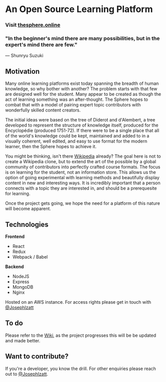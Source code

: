 # An Open Source Learning Platform
### Visit [thesphere.online](https://www.thesphere.online)



### "In the beginner's mind there are many possibilities, but in the expert's mind there are few." ###
― Shunryu Suzuki



## Motivation

Many online learning platforms exist today spanning the breadth of human knowledge, so why bother with another? The problem starts with that few are designed well for the student. Many appear to be created as though the act of learning something was an after-thought. The Sphere hopes to combat that with a model of pairing expert topic contributors with wonderfully skilled content creators. 


The initial ideas were based on the tree of Diderot and d'Alembert, a tree developed to represent the structure of knowledge itself, produced for the Encyclopédie (produced 1751-72). If there were to be a single place that all of the world's knowledge could be kept, maintained and added to in a visually coherent, well edited, and easy to use format for the modern learner, then the Sphere hopes to achieve it.


You might be thinking, isn't there [Wikipedia](https://www.wikipedia.org) already? The goal here is not to create a Wikipedia clone, but to extend the art of the possible by a global community of contributors into perfectly crafted course formats. The focus is on learning for the student, not an information store. This allows us the option of going experimental with learning methods and beautifully display content in new and interesting ways. It is incredibly important that a person connects with a topic they are interested in, and should be a prerequesite for learning.


Once the project gets going, we hope the need for a platform of this nature will become apparent.


## Technologies

**Frontend**
* React
* Redux
* Webpack / Babel

**Backend**
* NodeJS
* Express
* MongoDB
* Nginx

Hosted on an AWS instance. For access rights please get in touch with [@JosephIzatt](https://twitter.com/JosephIzatt)


## To do

Please refer to the [Wiki](https://github.com/teamsphere/Sphere/wiki), as the project progresses this will be be updated and made better.


## Want to contribute?

If you're a developer, you know the drill. For other enquiries please reach out to [@JosephIzatt](https://twitter.com/JosephIzatt).
